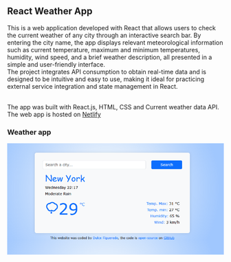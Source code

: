 ## React Weather App

<p>
  This is a web application developed with React that allows users to check the current weather of any city through an interactive search bar. By entering the city name, the app displays relevant meteorological information such as current temperature, maximum and minimum temperatures, humidity, wind speed, and a brief weather description, all presented in a simple and user-friendly interface. </br>
  The project integrates API consumption to obtain real-time data and is designed to be intuitive and easy to use, making it ideal for practicing external service integration and state management in React.  </br></br>

  The app was built with React.js, HTML, CSS and Current weather data API. </br>
  The web app is hosted on <a href="https://dulce-react-weather.netlify.app/">Netlify</a>

  
</p>

### Weather app

<img src="public/react-weather-app.png" alt="Weather app" width="700" >
